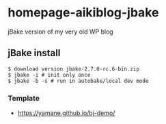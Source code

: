 # homepage-aikiblog-jbake
jBake version of my very old WP blog

## jBake install

```
$ download version jbake-2.7.0-rc.6-bin.zip
$ jbake -i # init only once
$ jbake -b -s # run in autobake/local dev mode
```

### Template

* https://yamane.github.io/bj-demo/
